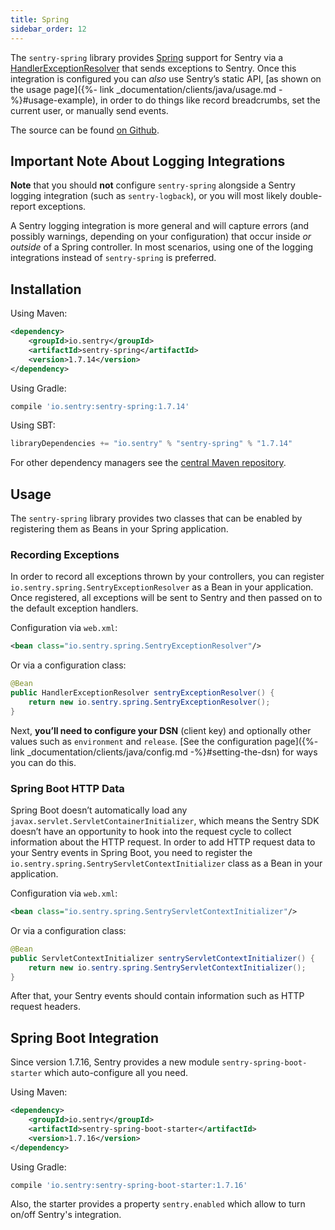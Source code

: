 ```yaml
---
title: Spring
sidebar_order: 12
---
```


The `sentry-spring` library provides [Spring](https://spring.io/) support for Sentry via a [HandlerExceptionResolver](https://docs.spring.io/spring/docs/4.3.9.RELEASE/javadoc-api/org/springframework/web/servlet/HandlerExceptionResolver.html) that sends exceptions to Sentry. Once this integration is configured you can _also_ use Sentry’s static API, [as shown on the usage page]({%- link _documentation/clients/java/usage.md -%}#usage-example), in order to do things like record breadcrumbs, set the current user, or manually send events.

The source can be found [on Github](https://github.com/getsentry/sentry-java/tree/master/sentry-spring).

## Important Note About Logging Integrations

**Note** that you should **not** configure `sentry-spring` alongside a Sentry logging integration (such as `sentry-logback`), or you will most likely double-report exceptions.

A Sentry logging integration is more general and will capture errors (and possibly warnings, depending on your configuration) that occur inside _or outside_ of a Spring controller. In most scenarios, using one of the logging integrations instead of `sentry-spring` is preferred.

## Installation

Using Maven:

```xml
<dependency>
    <groupId>io.sentry</groupId>
    <artifactId>sentry-spring</artifactId>
    <version>1.7.14</version>
</dependency>
```

Using Gradle:

```groovy
compile 'io.sentry:sentry-spring:1.7.14'
```

Using SBT:

```scala
libraryDependencies += "io.sentry" % "sentry-spring" % "1.7.14"
```

For other dependency managers see the [central Maven repository](https://search.maven.org/#artifactdetails%7Cio.sentry%7Csentry-spring%7C1.7.14%7Cjar).

## Usage

The `sentry-spring` library provides two classes that can be enabled by registering them as Beans in your Spring application.

### Recording Exceptions

In order to record all exceptions thrown by your controllers, you can register `io.sentry.spring.SentryExceptionResolver` as a Bean in your application. Once registered, all exceptions will be sent to Sentry and then passed on to the default exception handlers.

Configuration via `web.xml`:

```xml
<bean class="io.sentry.spring.SentryExceptionResolver"/>
```

Or via a configuration class:

```java
@Bean
public HandlerExceptionResolver sentryExceptionResolver() {
    return new io.sentry.spring.SentryExceptionResolver();
}
```

Next, **you’ll need to configure your DSN** (client key) and optionally other values such as `environment` and `release`. [See the configuration page]({%- link _documentation/clients/java/config.md -%}#setting-the-dsn) for ways you can do this.

### Spring Boot HTTP Data

Spring Boot doesn’t automatically load any `javax.servlet.ServletContainerInitializer`, which means the Sentry SDK doesn’t have an opportunity to hook into the request cycle to collect information about the HTTP request. In order to add HTTP request data to your Sentry events in Spring Boot, you need to register the `io.sentry.spring.SentryServletContextInitializer` class as a Bean in your application.

Configuration via `web.xml`:

```xml
<bean class="io.sentry.spring.SentryServletContextInitializer"/>
```

Or via a configuration class:

```java
@Bean
public ServletContextInitializer sentryServletContextInitializer() {
    return new io.sentry.spring.SentryServletContextInitializer();
}
```

After that, your Sentry events should contain information such as HTTP request headers.

## Spring Boot Integration

Since version 1.7.16, Sentry provides a new module `sentry-spring-boot-starter` which auto-configure all you need.

Using Maven:

```xml
<dependency>
    <groupId>io.sentry</groupId>
    <artifactId>sentry-spring-boot-starter</artifactId>
    <version>1.7.16</version>
</dependency>
```

Using Gradle:

```groovy
compile 'io.sentry:sentry-spring-boot-starter:1.7.16'
```

Also, the starter provides a property `sentry.enabled` which allow to turn on/off Sentry's integration.
